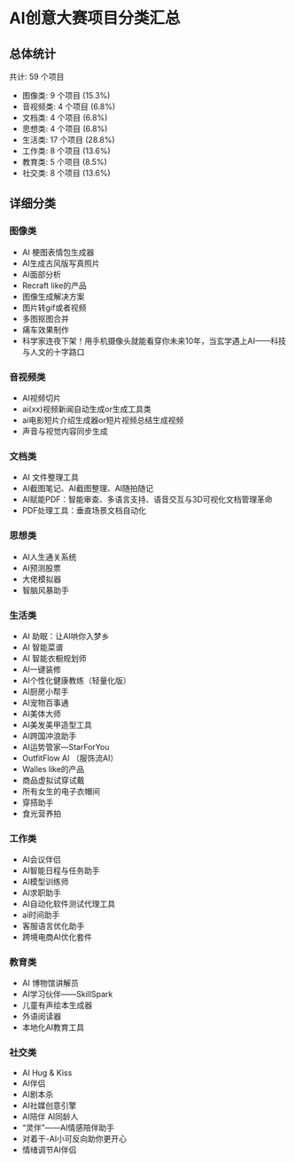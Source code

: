 # AI创意大赛项目分类汇总

## 总体统计

共计: 59 个项目

- 图像类: 9 个项目 (15.3%)
- 音视频类: 4 个项目 (6.8%)
- 文档类: 4 个项目 (6.8%)
- 思想类: 4 个项目 (6.8%)
- 生活类: 17 个项目 (28.8%)
- 工作类: 8 个项目 (13.6%)
- 教育类: 5 个项目 (8.5%)
- 社交类: 8 个项目 (13.6%)

## 详细分类

### 图像类

- AI 梗图表情包生成器
- AI生成古风版写真照片
- AI面部分析
- Recraft like的产品
- 图像生成解决方案
- 图片转gif或者视频
- 多图抠图合并
- 痛车效果制作
- 科学家连夜下架！用手机摄像头就能看穿你未来10年，当玄学遇上AI——科技与人文的十字路口

### 音视频类

- AI视频切片
- ai(xx)视频新闻自动生成or生成工具类
- ai电影短片介绍生成器or短片视频总结生成视频
- 声音与视觉内容同步生成

### 文档类

- AI 文件整理工具
- AI截图笔记、AI截图整理、AI随拍随记
- AI赋能PDF：智能审查、多语言支持、语音交互与3D可视化文档管理革命
- PDF处理工具：垂直场景文档自动化

### 思想类

- AI人生通关系统
- AI预测股票
- 大佬模拟器
- 智脑风暴助手

### 生活类

- AI 助眠：让AI哄你入梦乡
- AI 智能菜谱
- AI 智能衣橱规划师
- AI一键装修
- AI个性化健康教练（轻量化版）
- AI厨房小帮手
- AI宠物百事通
- AI美体大师
- AI美发美甲造型工具
- AI跨国冲浪助手
- AI运势管家—StarForYou
- OutfitFlow AI （服饰流AI）
- Walles like的产品
- 商品虚拟试穿试戴
- 所有女生的电子衣帽间
- 穿搭助手
- 食光营养拍

### 工作类

- AI会议伴侣
- AI智能日程与任务助手
- AI模型训练师
- AI求职助手
- AI自动化软件测试代理工具
- ai时间助手
- 客服语言优化助手
- 跨境电商AI优化套件

### 教育类

- AI 博物馆讲解员
- AI学习伙伴——SkillSpark
- 儿童有声绘本生成器
- 外语阅读器
- 本地化AI教育工具

### 社交类

- AI Hug & Kiss
- AI伴侣
- AI剧本杀
- AI社媒创意引擎
- AI陪伴 AI同龄人
- “灵伴”——AI情感陪伴助手
- 对着干-AI小可反向助你更开心
- 情绪调节AI伴侣


